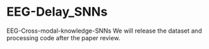 # EEG-Delay_SNNs
EEG-Cross-modal-knowledge-SNNs
We will release the dataset and processing code after the paper review.

